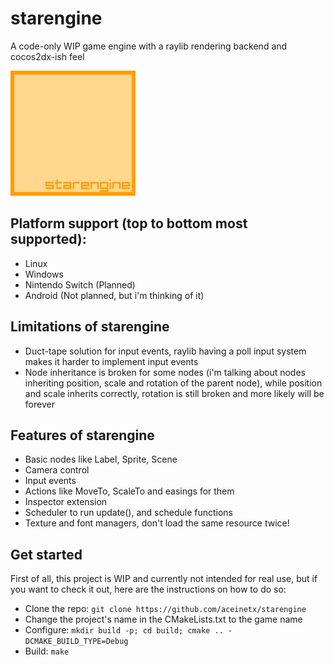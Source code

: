 # starengine
A code-only WIP game engine with a raylib rendering backend and cocos2dx-ish feel

<img src="Content/logo.png" width=200 height=200>

## Platform support (top to bottom most supported):
- Linux
- Windows
- Nintendo Switch (Planned)
- Android (Not planned, but i'm thinking of it)

## Limitations of starengine
- Duct-tape solution for input events, raylib having a poll input system makes it harder to implement input events
- Node inheritance is broken for some nodes (i'm talking about nodes inheriting position, scale and rotation of the parent node), while position and scale inherits correctly, rotation is still broken and more likely will be forever

## Features of starengine
- Basic nodes like Label, Sprite, Scene
- Camera control
- Input events
- Actions like MoveTo, ScaleTo and easings for them
- Inspector extension
- Scheduler to run update(), and schedule functions
- Texture and font managers, don't load the same resource twice!

## Get started
First of all, this project is WIP and currently not intended for real use, but if you want to check it out, here are the instructions on how to do so:
- Clone the repo: ```git clone https://github.com/aceinetx/starengine```
- Change the project's name in the CMakeLists.txt to the game name
- Configure: ```mkdir build -p; cd build; cmake .. -DCMAKE_BUILD_TYPE=Debug```
- Build: ```make```
